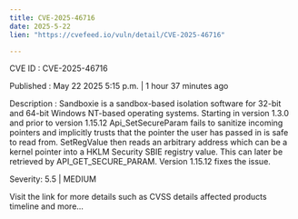 ```yaml
---
title: CVE-2025-46716
date: 2025-5-22
lien: "https://cvefeed.io/vuln/detail/CVE-2025-46716"

---
```


CVE ID : CVE-2025-46716

Published :  May 22
2025
5:15 p.m. | 1 hour
37 minutes ago

Description : Sandboxie is a sandbox-based isolation software for 32-bit and 64-bit Windows NT-based operating systems. Starting in version 1.3.0 and prior to version 1.15.12
Api_SetSecureParam fails to sanitize incoming pointers
and implicitly trusts that the pointer the user has passed in is safe to read from. SetRegValue then reads an arbitrary address
which can be a kernel pointer
into a HKLM Security SBIE registry value. This can later be retrieved by API_GET_SECURE_PARAM. Version 1.15.12 fixes the issue.

Severity: 5.5 | MEDIUM

Visit the link for more details
such as CVSS details
affected products
timeline
and more...
